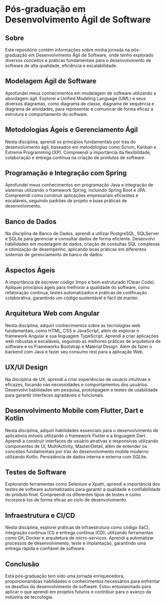 # Pós-graduação em Desenvolvimento Ágil de Software

## Sobre

Este repositório contém informações sobre minha jornada na pós-graduação em Desenvolvimento Ágil de Software, onde tenho explorado diversos conceitos e práticas fundamentais para o desenvolvimento de software de alta qualidade, eficiência e escalabilidade.

## Modelagem Ágil de Software

Aprofundei meus conhecimentos em modelagem de software utilizando a abordagem ágil. Explorei a Unified Modeling Language (UML) e seus diversos diagramas, como diagrama de classe, diagrama de sequência e diagrama de atividades, para representar e comunicar de forma eficaz a estrutura e comportamento do software.

## Metodologias Ágeis e Gerenciamento Ágil

Nesta disciplina, aprendi os princípios fundamentais por trás do desenvolvimento ágil, baseados em metodologias como Scrum, Kanban e Extreme Programming (XP). Compreendi a importância da flexibilidade, colaboração e entrega contínua na criação de produtos de software.

## Programação e Integração com Spring 

Aprofundei meus conhecimentos em programação Java e integração de sistemas utilizando o framework Spring, incluindo Spring Boot e JPA. Compreendi como construir aplicações empresariais eficientes e escaláveis, seguindo padrões de projeto e boas práticas de desenvolvimento.

## Banco de Dados

Na disciplina de Banco de Dados, aprendi a utilizar PostgreSQL, SQLServer e SQLite para gerenciar e consultar dados de forma eficiente. Desenvolvi habilidades em modelagem de dados, criação de consultas SQL complexas e otimização de desempenho, aplicando boas práticas em diferentes sistemas de gerenciamento de banco de dados.

## Aspectos Ágeis

A importância de escrever código limpo e bem estruturado (Clean Code). Apliquei princípios ágeis para melhorar a qualidade do software, como refatoração contínua, testes automatizados e práticas de codificação colaborativa, garantindo um código sustentável e fácil de manter.

## Arquitetura Web com Angular 

Nesta disciplina, adquiri conhecimentos sobre as tecnologias web fundamentais, como HTML, CSS e JavaScript, além de explorar o framework Angular e sua linguagem TypeScript. Aprendi a criar aplicações web robustas e escaláveis, seguindo as melhores práticas de arquitetura de software e os Frameworks Bootstrap e Material Design. Além de fazer o backend com Java e fazer seu consumo rest para a aplicação Web.

## UX/UI Design

Na disciplina de UX, aprendi a criar experiências de usuário intuitivas e eficazes, focando nas necessidades e comportamentos dos usuários. Desenvolvi habilidades em pesquisa, prototipagem e testes de usabilidade para garantir interfaces agradáveis e funcionais.

## Desenvolvimento Mobile com Flutter, Dart e Kotlin

Nesta disciplina, adquiri habilidades essenciais para o desenvolvimento de aplicativos móveis utilizando o framework Flutter e a linguagem Dart. Aprendi a construir interfaces de usuário atrativas e responsivas utilizando componentes de UI, MultiActivity, Master/Detail, além de entender os conceitos fundamentais por trás do desenvolvimento mobile moderno utilizando Kotlin. Persistência de dados interna e externa com SQLite.

## Testes de Software

Explorando ferramentas como Selenium e Xpath, aprendi a importância dos testes de software automatizados para garantir a qualidade e confiabilidade do produto final. Compreendi os diferentes tipos de testes e como incorporá-los de forma eficaz ao ciclo de desenvolvimento.

## Infraestrutura e CI/CD

Nesta disciplina, explorei práticas de infraestrutura como código (IaC), integração contínua (CI) e entrega contínua (CD), utilizando ferramentas como Git, Docker e arquitetura de micro-serviços. Aprendi a automatizar processos de desenvolvimento, teste e implantação, garantindo uma entrega rápida e confiável de software.

## Conclusão

Esta pós-graduação tem sido uma jornada enriquecedora, proporcionandoas habilidades e conhecimentos necessários para enfrentar os desafios do desenvolvimento de software. Estou entusiasmado para aplicar o que aprendi em projetos futuros e contribuir para o avanço da indústria de tecnologia.
